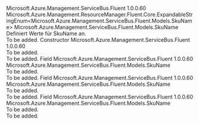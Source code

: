 <Type Name="SkuName" FullName="Microsoft.Azure.Management.ServiceBus.Fluent.Models.SkuName">
  <TypeSignature Language="C#" Value="public class SkuName : Microsoft.Azure.Management.ResourceManager.Fluent.Core.ExpandableStringEnum&lt;Microsoft.Azure.Management.ServiceBus.Fluent.Models.SkuName&gt;" />
  <TypeSignature Language="ILAsm" Value=".class public auto ansi beforefieldinit SkuName extends Microsoft.Azure.Management.ResourceManager.Fluent.Core.ExpandableStringEnum`1&lt;class Microsoft.Azure.Management.ServiceBus.Fluent.Models.SkuName&gt;" />
  <TypeSignature Language="DocId" Value="T:Microsoft.Azure.Management.ServiceBus.Fluent.Models.SkuName" />
  <TypeSignature Language="VB.NET" Value="Public Class SkuName&#xA;Inherits ExpandableStringEnum(Of SkuName)" />
  <TypeSignature Language="F#" Value="type SkuName = class&#xA;    inherit ExpandableStringEnum&lt;SkuName&gt;" />
  <AssemblyInfo>
    <AssemblyName>Microsoft.Azure.Management.ServiceBus.Fluent</AssemblyName>
    <AssemblyVersion>1.0.0.60</AssemblyVersion>
  </AssemblyInfo>
  <Base>
    <BaseTypeName>Microsoft.Azure.Management.ResourceManager.Fluent.Core.ExpandableStringEnum&lt;Microsoft.Azure.Management.ServiceBus.Fluent.Models.SkuName&gt;</BaseTypeName>
    <BaseTypeArguments>
      <BaseTypeArgument TypeParamName="!0">Microsoft.Azure.Management.ServiceBus.Fluent.Models.SkuName</BaseTypeArgument>
    </BaseTypeArguments>
  </Base>
  <Interfaces />
  <Docs>
    <summary>
            Definiert Werte für SkuName an.
            </summary>
    <remarks>To be added.</remarks>
  </Docs>
  <Members>
    <Member MemberName=".ctor">
      <MemberSignature Language="C#" Value="public SkuName ();" />
      <MemberSignature Language="ILAsm" Value=".method public hidebysig specialname rtspecialname instance void .ctor() cil managed" />
      <MemberSignature Language="DocId" Value="M:Microsoft.Azure.Management.ServiceBus.Fluent.Models.SkuName.#ctor" />
      <MemberSignature Language="VB.NET" Value="Public Sub New ()" />
      <MemberType>Constructor</MemberType>
      <AssemblyInfo>
        <AssemblyName>Microsoft.Azure.Management.ServiceBus.Fluent</AssemblyName>
        <AssemblyVersion>1.0.0.60</AssemblyVersion>
      </AssemblyInfo>
      <Parameters />
      <Docs>
        <summary>To be added.</summary>
        <remarks>To be added.</remarks>
      </Docs>
    </Member>
    <Member MemberName="Basic">
      <MemberSignature Language="C#" Value="public static readonly Microsoft.Azure.Management.ServiceBus.Fluent.Models.SkuName Basic;" />
      <MemberSignature Language="ILAsm" Value=".field public static initonly class Microsoft.Azure.Management.ServiceBus.Fluent.Models.SkuName Basic" />
      <MemberSignature Language="DocId" Value="F:Microsoft.Azure.Management.ServiceBus.Fluent.Models.SkuName.Basic" />
      <MemberSignature Language="VB.NET" Value="Public Shared ReadOnly Basic As SkuName " />
      <MemberSignature Language="F#" Value=" staticval mutable Basic : Microsoft.Azure.Management.ServiceBus.Fluent.Models.SkuName" Usage="Microsoft.Azure.Management.ServiceBus.Fluent.Models.SkuName.Basic" />
      <MemberType>Field</MemberType>
      <AssemblyInfo>
        <AssemblyName>Microsoft.Azure.Management.ServiceBus.Fluent</AssemblyName>
        <AssemblyVersion>1.0.0.60</AssemblyVersion>
      </AssemblyInfo>
      <ReturnValue>
        <ReturnType>Microsoft.Azure.Management.ServiceBus.Fluent.Models.SkuName</ReturnType>
      </ReturnValue>
      <Docs>
        <summary>To be added.</summary>
        <remarks>To be added.</remarks>
      </Docs>
    </Member>
    <Member MemberName="Premium">
      <MemberSignature Language="C#" Value="public static readonly Microsoft.Azure.Management.ServiceBus.Fluent.Models.SkuName Premium;" />
      <MemberSignature Language="ILAsm" Value=".field public static initonly class Microsoft.Azure.Management.ServiceBus.Fluent.Models.SkuName Premium" />
      <MemberSignature Language="DocId" Value="F:Microsoft.Azure.Management.ServiceBus.Fluent.Models.SkuName.Premium" />
      <MemberSignature Language="VB.NET" Value="Public Shared ReadOnly Premium As SkuName " />
      <MemberSignature Language="F#" Value=" staticval mutable Premium : Microsoft.Azure.Management.ServiceBus.Fluent.Models.SkuName" Usage="Microsoft.Azure.Management.ServiceBus.Fluent.Models.SkuName.Premium" />
      <MemberType>Field</MemberType>
      <AssemblyInfo>
        <AssemblyName>Microsoft.Azure.Management.ServiceBus.Fluent</AssemblyName>
        <AssemblyVersion>1.0.0.60</AssemblyVersion>
      </AssemblyInfo>
      <ReturnValue>
        <ReturnType>Microsoft.Azure.Management.ServiceBus.Fluent.Models.SkuName</ReturnType>
      </ReturnValue>
      <Docs>
        <summary>To be added.</summary>
        <remarks>To be added.</remarks>
      </Docs>
    </Member>
    <Member MemberName="Standard">
      <MemberSignature Language="C#" Value="public static readonly Microsoft.Azure.Management.ServiceBus.Fluent.Models.SkuName Standard;" />
      <MemberSignature Language="ILAsm" Value=".field public static initonly class Microsoft.Azure.Management.ServiceBus.Fluent.Models.SkuName Standard" />
      <MemberSignature Language="DocId" Value="F:Microsoft.Azure.Management.ServiceBus.Fluent.Models.SkuName.Standard" />
      <MemberSignature Language="VB.NET" Value="Public Shared ReadOnly Standard As SkuName " />
      <MemberSignature Language="F#" Value=" staticval mutable Standard : Microsoft.Azure.Management.ServiceBus.Fluent.Models.SkuName" Usage="Microsoft.Azure.Management.ServiceBus.Fluent.Models.SkuName.Standard" />
      <MemberType>Field</MemberType>
      <AssemblyInfo>
        <AssemblyName>Microsoft.Azure.Management.ServiceBus.Fluent</AssemblyName>
        <AssemblyVersion>1.0.0.60</AssemblyVersion>
      </AssemblyInfo>
      <ReturnValue>
        <ReturnType>Microsoft.Azure.Management.ServiceBus.Fluent.Models.SkuName</ReturnType>
      </ReturnValue>
      <Docs>
        <summary>To be added.</summary>
        <remarks>To be added.</remarks>
      </Docs>
    </Member>
  </Members>
</Type>